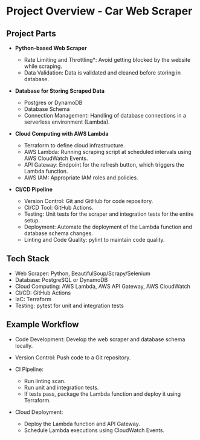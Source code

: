 # Project Overview - Car Web Scraper

## Project Parts

  - **Python-based Web Scraper**
     
    - Rate Limiting and Throttling*: Avoid getting blocked by the website while scraping.
    - Data Validation: Data is validated and cleaned before storing in database.

  - **Database for Storing Scraped Data**
 
    - Postgres or DynamoDB
    - Database Schema
    - Connection Management: Handling of database connections in a serverless environment (Lambda).

  - **Cloud Computing with AWS Lambda**
       
    - Terraform to define cloud infrastructure.
    - AWS Lambda: Running scraping script at scheduled intervals using AWS CloudWatch Events.
    - API Gateway: Endpoint for the refresh button, which triggers the Lambda function.
    - AWS IAM: Appropriate IAM roles and policies.

  - **CI/CD Pipeline**
        
    - Version Control: Git and GitHub for code repository.
    - CI/CD Tool: GitHub Actions.
    - Testing: Unit tests for the scraper and integration tests for the entire setup.
    - Deployment: Automate the deployment of the Lambda function and database schema changes.
    - Linting and Code Quality: pylint to maintain code quality.


## Tech Stack

  - Web Scraper: Python, BeautifulSoup/Scrapy/Selenium
  - Database: PostgreSQL or DynamoDB
  - Cloud Computing: AWS Lambda, AWS API Gateway, AWS CloudWatch
  - CI/CD: GitHub Actions
  - IaC: Terraform 
  - Testing: pytest for unit and integration tests


## Example Workflow

  - Code Development: Develop the web scraper and database schema locally.
  
  - Version Control: Push code to a Git repository.
  
  - CI Pipeline:
    - Run linting scan.
    - Run unit and integration tests.
    - If tests pass, package the Lambda function and deploy it using Terraform.
    
  - Cloud Deployment:
    - Deploy the Lambda function and API Gateway.
    - Schedule Lambda executions using CloudWatch Events.
